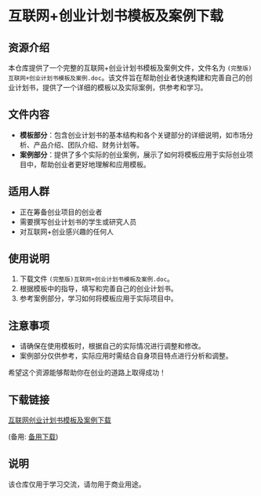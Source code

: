 # 互联网+创业计划书模板及案例下载

## 资源介绍

本仓库提供了一个完整的互联网+创业计划书模板及案例文件，文件名为 `(完整版)互联网+创业计划书模板及案例.doc`。该文件旨在帮助创业者快速构建和完善自己的创业计划书，提供了一个详细的模板以及实际案例，供参考和学习。

## 文件内容

- **模板部分**：包含创业计划书的基本结构和各个关键部分的详细说明，如市场分析、产品介绍、团队介绍、财务计划等。
- **案例部分**：提供了多个实际的创业案例，展示了如何将模板应用于实际创业项目中，帮助创业者更好地理解和应用模板。

## 适用人群

- 正在筹备创业项目的创业者
- 需要撰写创业计划书的学生或研究人员
- 对互联网+创业感兴趣的任何人

## 使用说明

1. 下载文件 `(完整版)互联网+创业计划书模板及案例.doc`。
2. 根据模板中的指导，填写和完善自己的创业计划书。
3. 参考案例部分，学习如何将模板应用于实际项目中。

## 注意事项

- 请确保在使用模板时，根据自己的实际情况进行调整和修改。
- 案例部分仅供参考，实际应用时需结合自身项目特点进行分析和调整。

希望这个资源能够帮助你在创业的道路上取得成功！

## 下载链接
[互联网创业计划书模板及案例下载](https://pan.quark.cn/s/4f42eb4ebce6) 

(备用: [备用下载](https://pan.baidu.com/s/1vQYESeu8VU5BdPjs44qpyg?pwd=1234))

## 说明

该仓库仅用于学习交流，请勿用于商业用途。
